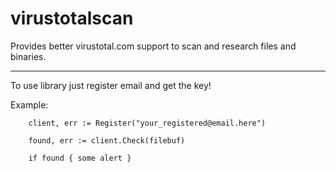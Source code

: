 # virustotalscan
Provides better virustotal.com support to scan and research files and binaries.


---

To use library just register email and get the key!

Example:
```
	client, err := Register("your_registered@email.here")

	found, err := client.Check(filebuf)

	if found { some alert }
```
